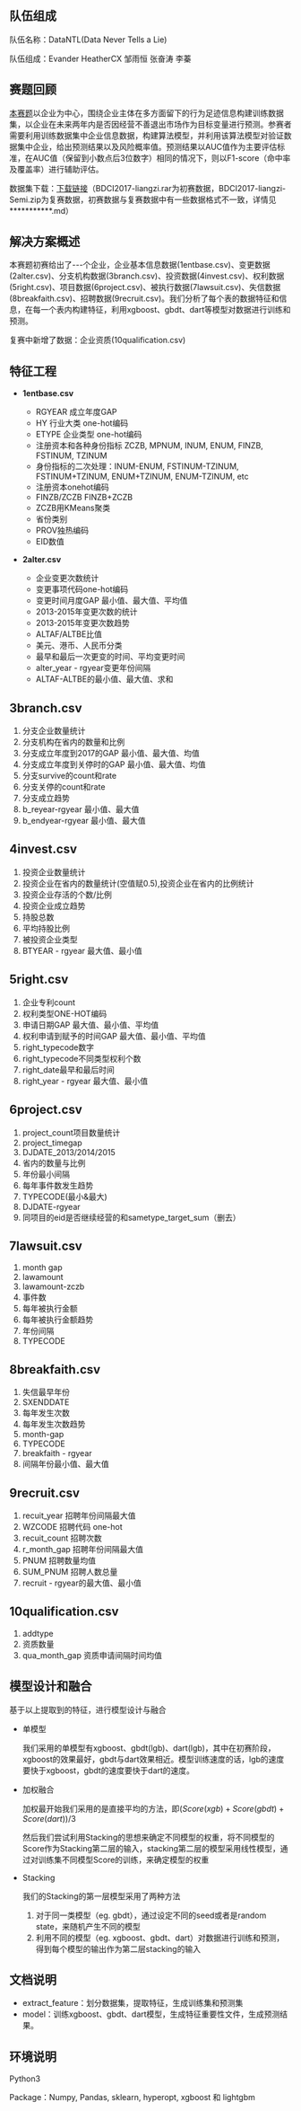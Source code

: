 ## 队伍组成

队伍名称：DataNTL(Data Never Tells a Lie)

队伍组成：Evander  HeatherCX 邹雨恒 张奋涛 李蓁  

## 赛题回顾

[本赛题](http://www.datafountain.cn/#/competitions/271/intro)以企业为中心，围绕企业主体在多方面留下的行为足迹信息构建训练数据集，以企业在未来两年内是否因经营不善退出市场作为目标变量进行预测。参赛者需要利用训练数据集中企业信息数据，构建算法模型，并利用该算法模型对验证数据集中企业，给出预测结果以及风险概率值。预测结果以AUC值作为主要评估标准，在AUC值（保留到小数点后3位数字）相同的情况下，则以F1-score（命中率及覆盖率）进行辅助评估。

数据集下载：[下载链接](https://pan.baidu.com/s/1pLzbwfx)（BDCI2017-liangzi.rar为初赛数据，BDCI2017-liangzi-Semi.zip为复赛数据，初赛数据与复赛数据中有一些数据格式不一致，详情见***********.md）

## 解决方案概述

本赛题初赛给出了---个企业，企业基本信息数据(1entbase.csv)、变更数据(2alter.csv)、分支机构数据(3branch.csv)、投资数据(4invest.csv)、权利数据(5right.csv)、项目数据(6project.csv)、被执行数据(7lawsuit.csv)、失信数据(8breakfaith.csv)、招聘数据(9recruit.csv)。我们分析了每个表的数据特征和信息，在每一个表内构建特征，利用xgboost、gbdt、dart等模型对数据进行训练和预测。

复赛中新增了数据：企业资质(10qualification.csv)

## 特征工程

- **1entbase.csv**

  - RGYEAR 成立年度GAP
  - HY 行业大类 one-hot编码
  - ETYPE 企业类型 one-hot编码
  - 注册资本和各种身份指标 ZCZB, MPNUM, INUM, ENUM, FINZB, FSTINUM, TZINUM
  - 身份指标的二次处理：INUM-ENUM, FSTINUM-TZINUM, FSTINUM+TZINUM, ENUM+TZINUM, ENUM-TZINUM, etc  
  - 注册资本onehot编码
  - FINZB/ZCZB   FINZB+ZCZB
  - ZCZB用KMeans聚类
  - 省份类别
  - PROV独热编码
  - EID数值

- **2alter.csv**

  - 企业变更次数统计
  - 变更事项代码one-hot编码
  - 变更时间月度GAP 最小值、最大值、平均值
  - 2013-2015年变更次数的统计
  - 2013-2015年变更次数趋势
  - ALTAF/ALTBE比值
  - 美元、港币、人民币分类
  - 最早和最后一次更变的时间、平均变更时间
  - alter_year - rgyear变更年份间隔
  - ALTAF-ALTBE的最小值、最大值、求和

## 3branch.csv

1. 分支企业数量统计
2. 分支机构在省内的数量和比例
3. 分支成立年度到2017的GAP 最小值、最大值、均值
4. 分支成立年度到关停时的GAP 最小值、最大值、均值
5. 分支survive的count和rate
6. 分支关停的count和rate
7. 分支成立趋势
8. b_reyear-rgyear 最小值、最大值
9. b_endyear-rgyear 最小值、最大值

## 4invest.csv

1. 投资企业数量统计
2. 投资企业在省内的数量统计(空值赋0.5),投资企业在省内的比例统计
3. 投资企业存活的个数/比例
4. 投资企业成立趋势
5. 持股总数
6. 平均持股比例
7. 被投资企业类型
8. BTYEAR - rgyear 最大值、最小值

## 5right.csv

1. 企业专利count
2. 权利类型ONE-HOT编码
3. 申请日期GAP 最大值、最小值、平均值
4. 权利申请到赋予的时间GAP 最大值、最小值、平均值
5. right_typecode数字
6. right_typecode不同类型权利个数
7. right_date最早和最后时间
8. right_year - rgyear 最大值、最小值

## 6project.csv

1. project_count项目数量统计
2. project_timegap
3. DJDATE_2013/2014/2015
4. 省内的数量与比例
5. 年份最小间隔
6. 每年事件数发生趋势
7. TYPECODE(最小&最大)
8. DJDATE-rgyear
9. 同项目的eid是否继续经营的和sametype_target_sum（删去）

## 7lawsuit.csv

1. month gap
2. lawamount
3. lawamount-zczb
4. 事件数
5. 每年被执行金额
6. 每年被执行金额趋势
7. 年份间隔
8. TYPECODE

## 8breakfaith.csv

1. 失信最早年份
2. SXENDDATE
3. 每年发生次数
4. 每年发生次数趋势
5. month-gap
6. TYPECODE
7. breakfaith - rgyear
8. 间隔年份最小值、最大值


## 9recruit.csv

1. recuit_year 招聘年份间隔最大值
2. WZCODE 招聘代码 one-hot
3. recuit_count 招聘次数
4. r_month_gap 招聘年份间隔最大值
5. PNUM 招聘数量均值
7. SUM_PNUM 招聘人数总量
8. recruit - rgyear的最大值、最小值

## 10qualification.csv

1. addtype
2. 资质数量
3. qua_month_gap 资质申请间隔时间均值 

## 模型设计和融合

基于以上提取到的特征，进行模型设计与融合

- 单模型

  我们采用的单模型有xgboost、gbdt(lgb)、dart(lgb)，其中在初赛阶段，xgboost的效果最好，gbdt与dart效果相近。模型训练速度的话，lgb的速度要快于xgboost，gbdt的速度要快于dart的速度。

- 加权融合

  加权最开始我们采用的是直接平均的方法，即$(Score(xgb)+Score(gbdt)+Score(dart))/3$

  然后我们尝试利用Stacking的思想来确定不同模型的权重，将不同模型的Score作为Stacking第二层的输入，stacking第二层的模型采用线性模型，通过对训练集不同模型Score的训练，来确定模型的权重

- Stacking

  我们的Stacking的第一层模型采用了两种方法

  1. 对于同一类模型（eg. gbdt），通过设定不同的seed或者是random state，来随机产生不同的模型
  2. 利用不同的模型（eg. xgboost、gbdt、dart）对数据进行训练和预测，得到每个模型的输出作为第二层stacking的输入

## 文档说明

- extract_feature：划分数据集，提取特征，生成训练集和预测集
- model：训练xgboost、gbdt、dart模型，生成特征重要性文件，生成预测结果。

## 环境说明

Python3

Package：Numpy, Pandas, sklearn, hyperopt, xgboost 和 lightgbm



